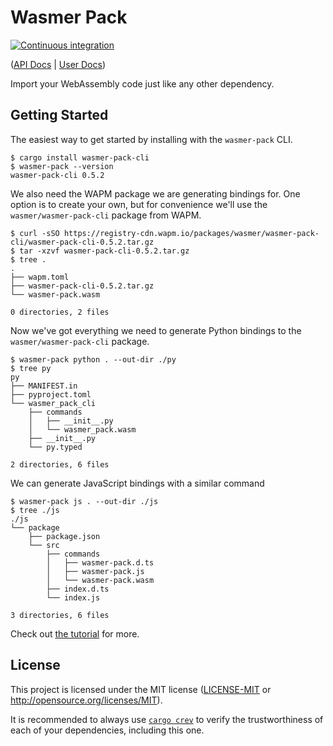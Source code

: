 # Wasmer Pack

[![Continuous integration](https://github.com/wasmerio/wasmer-pack/workflows/Continuous%20Integration/badge.svg?branch=master)](https://github.com/wasmerio/wasmer-pack/actions)

([API Docs][api-docs] | [User Docs][user-docs])

Import your WebAssembly code just like any other dependency.

## Getting Started

The easiest way to get started by installing with the `wasmer-pack` CLI.

```console
$ cargo install wasmer-pack-cli
$ wasmer-pack --version
wasmer-pack-cli 0.5.2
```

We also need the WAPM package we are generating bindings for. One option is to
create your own, but for convenience we'll use the `wasmer/wasmer-pack-cli`
package from WAPM.

```console
$ curl -sSO https://registry-cdn.wapm.io/packages/wasmer/wasmer-pack-cli/wasmer-pack-cli-0.5.2.tar.gz
$ tar -xzvf wasmer-pack-cli-0.5.2.tar.gz
$ tree .
.
├── wapm.toml
├── wasmer-pack-cli-0.5.2.tar.gz
└── wasmer-pack.wasm

0 directories, 2 files
```

Now we've got everything we need to generate Python bindings to the
`wasmer/wasmer-pack-cli` package.

```console
$ wasmer-pack python . --out-dir ./py
$ tree py
py
├── MANIFEST.in
├── pyproject.toml
└── wasmer_pack_cli
    ├── commands
    │   ├── __init__.py
    │   └── wasmer_pack.wasm
    ├── __init__.py
    └── py.typed

2 directories, 6 files
```

We can generate JavaScript bindings with a similar command

```console
$ wasmer-pack js . --out-dir ./js
$ tree ./js
./js
└── package
    ├── package.json
    └── src
        ├── commands
        │   ├── wasmer-pack.d.ts
        │   ├── wasmer-pack.js
        │   └── wasmer-pack.wasm
        ├── index.d.ts
        └── index.js

3 directories, 6 files
```

Check out [the tutorial][tutorial] for more.

## License

This project is licensed under the MIT license ([LICENSE-MIT](./LICENSE-MIT.md)
or <http://opensource.org/licenses/MIT>).

It is recommended to always use [`cargo crev`][crev] to verify the
trustworthiness of each of your dependencies, including this one.

[api-docs]: https://wasmerio.github.io/wasmer-pack/api-docs
[user-docs]: https://wasmerio.github.io/wasmer-pack/user-docs
[crev]: https://github.com/crev-dev/cargo-crev
[tutorial]: https://wasmerio.github.io/wasmer-pack/user-docs/tutorial/01-hello-world.html

